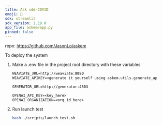 ```yaml
---
title: Ask xdd-COVID
emoji: 📑
sdk: streamlit
sdk_version: 1.19.0
app_file: askem/app.py
pinned: false
---
```


repo: <https://github.com/JasonLo/askem>

To deploy the system

1. Make a .env file in the project root directory with these variables

    ```txt
    WEAVIATE_URL=http://weaviate:8080
    WEAVIATE_APIKEY=<generate it yourself using askem.utils.generate_api_key>

    GENERATOR_URL=http://generator:4503

    OPENAI_API_KEY=<key_here>
    OPENAI_ORGANIZATION=<org_id_here>

    ```

1. Run launch test

    ```sh
    bash ./scripts/launch_test.sh
    ```
